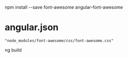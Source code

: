 npm install --save font-awesome angular-font-awesome
# angular.json
	"node_modules/font-awesome/css/font-awesome.css"

ng build